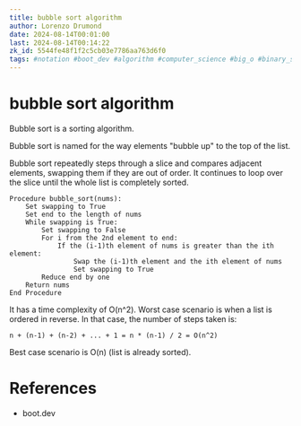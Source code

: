 ```yaml
---
title: bubble sort algorithm
author: Lorenzo Drumond
date: 2024-08-14T00:01:00
last: 2024-08-14T00:14:22
zk_id: 5544fe48f1f2c5cb03e7786aa763d6f0
tags: #notation #boot_dev #algorithm #computer_science #big_o #binary_search #sorting #programming
---
```



# bubble sort algorithm

Bubble sort is a sorting algorithm.

Bubble sort is named for the way elements "bubble up" to the top of the list.

Bubble sort repeatedly steps through a slice and compares adjacent elements, swapping them if they are out of order. It continues to loop over the slice until the whole list is completely sorted.

```
Procedure bubble_sort(nums):
    Set swapping to True
    Set end to the length of nums
    While swapping is True:
        Set swapping to False
        For i from the 2nd element to end:
            If the (i-1)th element of nums is greater than the ith element:
                Swap the (i-1)th element and the ith element of nums
                Set swapping to True
        Reduce end by one
    Return nums
End Procedure
```

It has a time complexity of O(n^2). Worst case scenario is when a list is ordered in reverse. In that case, the number of steps taken is:

```
n + (n-1) + (n-2) + ... + 1 = n * (n-1) / 2 = O(n^2)
```

Best case scenario is O(n) (list is already sorted).

# References

- boot.dev
